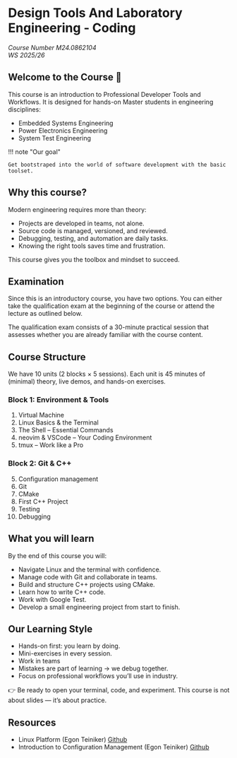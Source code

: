# Design Tools And Laboratory Engineering - Coding

_Course Number M24.0862104_<br>
_WS 2025/26_

## Welcome to the Course 🚀

This course is an introduction to Professional Developer Tools and Workflows.
It is designed for hands-on Master students in engineering disciplines:

- Embedded Systems Engineering
- Power Electronics Engineering
- System Test Engineering

!!! note "Our goal"

    Get bootstraped into the world of software development with the basic toolset.

## Why this course?

Modern engineering requires more than theory:

- Projects are developed in teams, not alone.
- Source code is managed, versioned, and reviewed.
- Debugging, testing, and automation are daily tasks.
- Knowing the right tools saves time and frustration.

This course gives you the toolbox and mindset to succeed.

## Examination

Since this is an introductory course, you have two options. You can either take the qualification exam at the beginning of the course or attend the lecture as outlined below.

The qualification exam consists of a 30-minute practical session that assesses whether you are already familiar with the course content.

## Course Structure

We have 10 units (2 blocks × 5 sessions).
Each unit is 45 minutes of (minimal) theory, live demos, and hands-on exercises.

### Block 1: Environment & Tools

1. Virtual Machine
2. Linux Basics & the Terminal
3. The Shell – Essential Commands
4. neovim & VSCode – Your Coding Environment
5. tmux – Work like a Pro

### Block 2: Git & C++

5. Configuration management
6. Git
7. CMake
8. First C++ Project
9. Testing
10. Debugging

## What you will learn

By the end of this course you will:

- Navigate Linux and the terminal with confidence.
- Manage code with Git and collaborate in teams.
- Build and structure C++ projects using CMake.
- Learn how to write C++ code.
- Work with Google Test.
- Develop a small engineering project from start to finish.

## Our Learning Style

- Hands-on first: you learn by doing.
- Mini-exercises in every session.
- Work in teams
- Mistakes are part of learning → we debug together.
- Focus on professional workflows you’ll use in industry.

👉 Be ready to open your terminal, code, and experiment.
This course is not about slides — it’s about practice.

## Resources

- Linux Platform (Egon Teiniker) [Github](https://github.com/teiniker/teiniker-lectures-computerscience/tree/master/linux)
- Introduction to Configuration Management (Egon Teiniker) [Github](https://github.com/teiniker/teiniker-lectures-embedded-cxx/tree/main/configuration-management)
